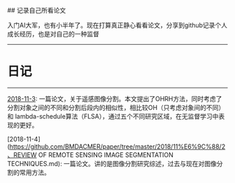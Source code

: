 ﻿﻿## 记录自己所看论文入门AI大军，也有小半年了。现在打算真正静心看看论文，分享到github记录个人成长经历，也是对自己的一种监督***# **日记**---[2018-11-3](https://github.com/BMDACMER/paper/tree/master/2018/11%E6%9C%88/1、Region_Merging_ConsideringWithin-_and_Between-Segment_Heteroge.md): 一篇论文，关于遥感图像分割。本文提出了OHRH方法，同时考虑了分割对象之间的不同和分割后段内的相似性，相比较OH（只考虑对象间的不同）和 lambda-schedule算法（FLSA），通过五个不同研究区域，在无监督学习中表现的更好。   [2018-11-4](https://github.com/BMDACMER/paper/tree/master/2018/11%E6%9C%88/2、REVIEW OF REMOTE SENSING IMAGE SEGMENTATION TECHNIQUES.md): 一篇论文。讲的是图像分割研究综述，过去与现在对图像分割的常用方法。